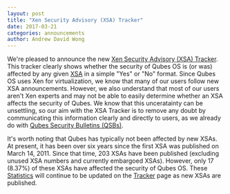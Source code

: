 ```yaml
---
layout: post
title: "Xen Security Advisory (XSA) Tracker"
date: 2017-03-21
categories: announcements
author: Andrew David Wong
---
```


We're pleased to announce the new [Xen Security Advisory (XSA) Tracker][Tracker].
This tracker clearly shows whether the security of Qubes OS is (or was) affected by any given [XSA] in a simple "Yes" or "No" format.
Since Qubes OS uses Xen for virtualization, we know that many of our users follow new XSA announcements.
However, we also understand that most of our users aren't Xen experts and may not be able to easily determine whether an XSA affects the security of Qubes.
We know that this unceratainty can be unsettling, so our aim with the XSA Tracker is to remove any doubt by communicating this information clearly and directly to users, as we already do with [Qubes Security Bulletins (QSBs)][QSB].

It's worth noting that Qubes has typically not been affected by new XSAs.
At present, it has been over six years since the first XSA was published on March 14, 2011.
Since that time, 203 XSAs have been published (excluding unused XSA numbers and currently embargoed XSAs).
However, only 17 (8.37%) of these XSAs have affected the security of Qubes OS.
These [Statistics] will continue to be updated on the [Tracker] page as new XSAs are published.


[Tracker]: /security/xsa/
[XSA]: https://xenbits.xen.org/xsa/
[QSB]: /security/bulletins/
[Statistics]: /security/xsa/#statistics

